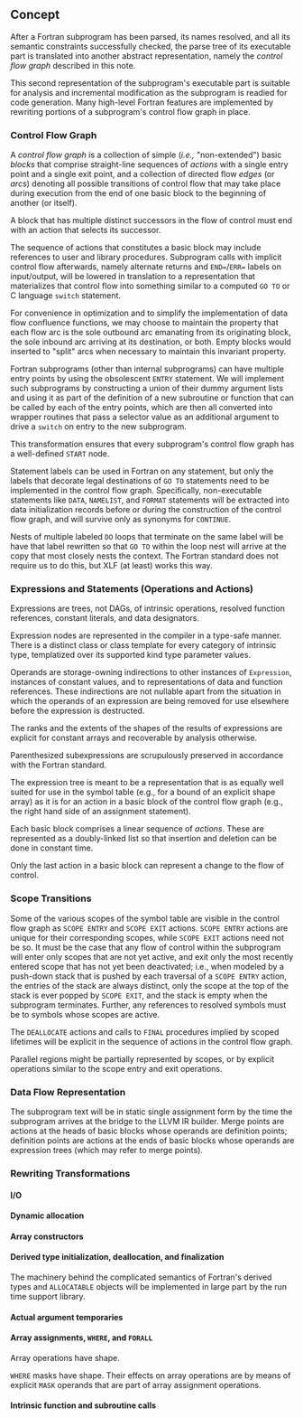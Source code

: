 ## Concept
After a Fortran subprogram has been parsed, its names resolved, and all its
semantic constraints successfully checked, the parse tree of its
executable part is translated into another abstract representation,
namely the _control flow graph_ described in this note.

This second representation of the subprogram's executable part is
suitable for analysis and incremental modification as the subprogram
is readied for code generation.
Many high-level Fortran features are implemented by rewriting portions
of a subprogram's control flow graph in place.

### Control Flow Graph
A _control flow graph_ is a collection of simple (_i.e.,_ "non-extended")
basic _blocks_ that comprise straight-line sequences of _actions_ with a
single entry point and a single exit point, and a collection of
directed flow _edges_ (or _arcs_) denoting all possible transitions of
control flow that may take place during execution from the end of
one basic block to the beginning of another (or itself).

A block that has multiple distinct successors in the flow of control
must end with an action that selects its successor.

The sequence of actions that constitutes a basic block may
include references to user and library procedures.
Subprogram calls with implicit control flow afterwards, namely
alternate returns and `END=`/`ERR=` labels on input/output,
will be lowered in translation to a representation that materializes
that control flow into something similar to a computed `GO TO` or
C language `switch` statement.

For convenience in optimization and to simplify the implementation of
data flow confluence functions, we may choose to maintain the
property that each flow arc is the sole outbound arc emanating from
its originating block, the sole inbound arc arriving at its destination,
or both.
Empty blocks would inserted to "split" arcs when necessary to maintain this
invariant property.

Fortran subprograms (other than internal subprograms) can have multiple
entry points by using the obsolescent `ENTRY` statement.
We will implement such subprograms by constructing a union
of their dummy argument lists and using it as part of the definition
of a new subroutine or function that can be called by each of
the entry points, which are then all converted into wrapper routines that
pass a selector value as an additional argument to drive a `switch` on entry
to the new subprogram.

This transformation ensures that every subprogram's control
flow graph has a well-defined `START` node.

Statement labels can be used in Fortran on any statement, but only
the labels that decorate legal destinations of `GO TO` statements
need to be implemented in the control flow graph.
Specifically, non-executable statements like `DATA`, `NAMELIST`, and
`FORMAT` statements will be extracted into data initialization
records before or during the construction of the control flow
graph, and will survive only as synonyms for `CONTINUE`.

Nests of multiple labeled `DO` loops that terminate on the same
label will be have that label rewritten so that `GO TO` within
the loop nest will arrive at the copy that most closely nests
the context.
The Fortran standard does not require us to do this, but XLF
(at least) works this way.

### Expressions and Statements (Operations and Actions)
Expressions are trees, not DAGs, of intrinsic operations,
resolved function references, constant literals, and
data designators.

Expression nodes are represented in the compiler in a type-safe manner.
There is a distinct class or class template for every category of
intrinsic type, templatized over its supported kind type parameter values.

Operands are storage-owning indirections to other instances
of `Expression`, instances of constant values, and to representations
of data and function references.
These indirections are not nullable apart from the situation in which
the operands of an expression are being removed for use elsewhere before
the expression is destructed.

The ranks and the extents of the shapes of the results of expressions
are explicit for constant arrays and recoverable by analysis otherwise.

Parenthesized subexpressions are scrupulously preserved in accordance with
the Fortran standard.

The expression tree is meant to be a representation that is
as equally well suited for use in the symbol table (e.g., for
a bound of an explicit shape array) as it is for an action
in a basic block of the control flow graph (e.g., the right
hand side of an assignment statement).

Each basic block comprises a linear sequence of _actions_.
These are represented as a doubly-linked list so that insertion
and deletion can be done in constant time.

Only the last action in a basic block can represent a change
to the flow of control.

### Scope Transitions
Some of the various scopes of the symbol table are visible in the control flow
graph as `SCOPE ENTRY` and `SCOPE EXIT` actions.
`SCOPE ENTRY` actions are unique for their corresponding scopes,
while `SCOPE EXIT` actions need not be so.
It must be the case that
any flow of control within the subprogram will enter only scopes that are
not yet active, and exit only the most recently entered scope that has not
yet been deactivated; i.e., when modeled by a push-down stack that is
pushed by each traversal of a `SCOPE ENTRY` action,
the entries of the stack are always distinct, only the scope at
the top of the stack is ever popped by `SCOPE EXIT`, and the stack is empty
when the subprogram terminates.
Further, any references to resolved symbols must be to symbols whose scopes
are active.

The `DEALLOCATE` actions and calls to `FINAL` procedures implied by scoped
lifetimes will be explicit in the sequence of actions in the control flow
graph.

Parallel regions might be partially represented by scopes, or by explicit
operations similar to the scope entry and exit operations.

### Data Flow Representation
The subprogram text will be in static single assignment form by the time the
subprogram arrives at the bridge to the LLVM IR builder.
Merge points are actions at the heads of basic blocks whose operands
are definition points; definition points are actions at the ends of
basic blocks whose operands are expression trees (which may refer to
merge points).

### Rewriting Transformations

#### I/O
#### Dynamic allocation
#### Array constructors

#### Derived type initialization, deallocation, and finalization
The machinery behind the complicated semantics of Fortran's derived types
and `ALLOCATABLE` objects will be implemented in large part by the run time
support library.

#### Actual argument temporaries
#### Array assignments, `WHERE`, and `FORALL`

Array operations have shape.

`WHERE` masks have shape.
Their effects on array operations are by means of explicit `MASK` operands that
are part of array assignment operations.

#### Intrinsic function and subroutine calls
